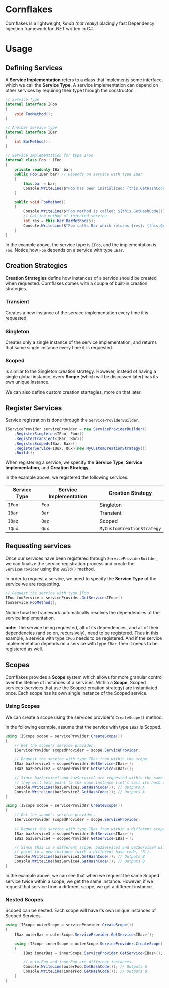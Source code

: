 # Cornflakes
Cornflakes is a lightweight, *kinda (not really)* blazingly fast Dependency Injection framework for .NET written in C#.
<br>
# Usage
## Defining Services
A **Service Implementation** refers to a class that implements some interface, which we call the **Service Type**. A service implementation can depend on other services by requiring their type through the constructor.

```csharp
// Service Type
internal interface IFoo
{
    void FooMethod();
}

// Another service type
internal interface IBar
{
    int BarMethod();
}

// Service Implementation for type IFoo
internal class Foo : IFoo
{
    private readonly IBar bar;
    public Foo(IBar bar) // Depends on service with type IBar
    {
        this.bar = bar;
        Console.WriteLine($"Foo has been initialized: {this.GetHashCode()}");
    }

    public void FooMethod()
    {
        Console.WriteLine($"Foo method is called: ${this.GetHashCode()}")
        // Calling method of injected service
        int res = this.bar.BarMethod(5);
        Console.WriteLine($"Foo calls Bar which returns {res}: {this.GetHashCode()}");
    }
}
```
In the example above, the service type is `IFoo`, and the implementation is `Foo`. Notice how `Foo` depends on a service with type `IBar`.

## Creation Strategies
**Creation Strategies** define how instances of a service should be created when requested. Cornflakes comes with a couple of built-in creation strategies.

### Transient
Creates a new instance of the service implementation every time it is requested.

### Singleton
Creates only a single instance of the service implementation, and returns that same single instance every time it is requested.

### Scoped
Is similar to the Singleton creation strategy. However, instead of having a single global instance, every **Scope** (which will be discussed later) has its own unique instance.

We can also define custom creation startegies, more on that later.

## Register Services
Service registration is done through the `ServiceProviderBuilder`.

```csharp
IServiceProvider serviceProvider = new ServiceProviderBuilder()
    .RegisterSingleton<IFoo, Foo>()
    .RegisterTransient<IBar, Bar>()
    .RegisterScoped<IBaz, Baz>()
    .RegisterService<IQux, Qux>(new MyCustomCreationStrategy())
    .Build();
```
When registering a service, we specify the **Service Type**, **Service Implementation**, and **Creation Strategy**.

In the example above, we registered the following services:

| Service Type | Service Implementation | Creation Strategy          |
|--------------|------------------------|----------------------------|
| `IFoo`       | `Foo`                  | Singleton                  |
| `IBar`       | `Bar`                  | Transient                  |
| `IBaz`       | `Baz`                  | Scoped                     |
| `IQux`       | `Qux`                  | `MyCustomCreationStrategy` |

## Requesting services
Once our services have been registered through `ServiceProviderBuilder`, we can finalize the service registration process and create the `ServiceProvider` using the `Build()` method.

In order to request a service, we need to specify the **Service Type** of the service we are requesting.

```csharp
// Request the service with type IFoo
IFoo fooService = serviceProvider.GetService<IFoo>()
fooService.FooMethod();
```
Notice how the framework automatically resolves the dependencies of the service implementation.

**note:** The service being requested, all of its dependencies, and all of their dependencies (and so on, recursively), need to be registered. Thus in this example, a service with type `IFoo` needs to be registered. And if the service implemenetation depends on a service with type `IBar`, then it needs to be registered as well.

## Scopes
Cornflakes provides a **Scope** system which allows for more granular control over the lifetime of instances of a services. Within a **Scope**, Scoped services (services that use the Scoped creation strategy) are instantiated once. Each scope has its own single instance of the Scoped service.

### Using Scopes
We can create a scope using the services provider's `CreateScope()` method.

In the following example, assume that the service with type `IBaz` is Scoped.
```csharp
using (IScope scope = serviceProvider.CreateScope()) 
{
    // Get the scope's service provider.
    IServiceProvider scopedProvider = scope.ServiceProvider;

    // Request the service with type IBaz from within the scope.
    IBaz bazService1 = scopedProvider.GetService<IBaz>();
    IBaz bazService2 = scopedProvider.GetService<IBaz>();

    // Since bazService1 and bazService2 are requested within the same scope,
    // they will both point to the same instance (let's call its hash code 'A')
    Console.WriteLine(bazService1.GetHashCode()); // Outputs A
    Console.WriteLine(bazService2.GetHashCode()); // Outputs A
}

using (IScope scope = serviceProvider.CreateScope()) 
{
    // Get the scope's service provider.
    IServiceProvider scopedProvider = scope.ServiceProvider;

    // Request the service with type IBaz from within a different scope.
    IBaz bazService3 = scopedProvider.GetService<IBaz>();
    IBaz bazService4 = scopedProvider.GetService<IBaz>();

    // Since this is a different scope, bazService3 and bazService4 will
    // point to a new instance (with a different hash code, 'B').
    Console.WriteLine(bazService3.GetHashCode()); // Outputs B
    Console.WriteLine(bazService4.GetHashCode()); // Outputs B
}
```

In the example above, we can see that when we request the same Scoped service twice within a scope, we get the same instance. However, if we request that service from a different scope, we get a different instance.

### Nested Scopes
Scoped can be nested. Each scope will have its own unique instances of Scoped Services.

```csharp
using (IScope outerScope = serviceProvider.CreateScope())
{
    IBaz outerBaz = outerScope.ServiceProvider.GetService<IBaz>();

    using (IScope innerScope = outerScope.ServiceProvider.CreateScope())
    {
        IBaz innerBaz = innerScope.ServiceProvider.GetService<IBaz>();

        // outerFoo and innerFoo are different instances
        Console.WriteLine(outerFoo.GetHashCode()); // Outputs A
        Console.WriteLine(innerFoo.GetHashCode()); // Outputs B
    }
}
```


